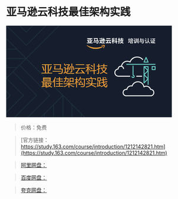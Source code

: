 # 亚马逊云科技最佳架构实践

![img](../../../assets/study163/free/7baaeaa967cc4774b3d832c2f461ed94.png)

> 价格：免费

> [官方链接：https://study.163.com/course/introduction/1212142821.htm](https://study.163.com/course/introduction/1212142821.htm)

> [阿里网盘：]()

> [百度网盘：]()

> [夸克网盘：]()
